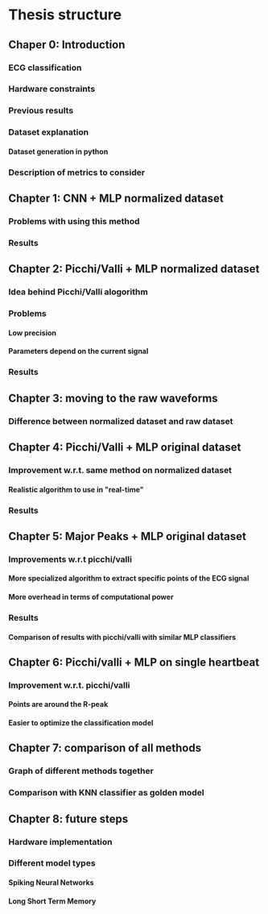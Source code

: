 # Thesis structure

## Chaper 0: Introduction
### ECG classification
### Hardware constraints
### Previous results
### Dataset explanation
#### Dataset generation in python
### Description of metrics to consider

## Chapter 1: CNN + MLP normalized dataset
### Problems with using this method
### Results

## Chapter 2: Picchi/Valli + MLP normalized dataset
### Idea behind Picchi/Valli alogorithm
### Problems
#### Low precision
#### Parameters depend on the current signal
### Results

## Chapter 3: moving to the raw waveforms
### Difference between normalized dataset and raw dataset

## Chapter 4: Picchi/Valli + MLP original dataset
### Improvement w.r.t. same method on normalized dataset
#### Realistic algorithm to use in "real-time"
### Results

## Chapter 5: Major Peaks + MLP original dataset
### Improvements w.r.t picchi/valli
#### More specialized algorithm to extract specific points of the ECG signal
#### More overhead in terms of computational power
### Results
#### Comparison of results with picchi/valli with similar MLP classifiers

## Chapter 6: Picchi/valli + MLP on single heartbeat
### Improvement w.r.t. picchi/valli
#### Points are around the R-peak
#### Easier to optimize the classification model

## Chapter 7: comparison of all methods
### Graph of different methods together
### Comparison with KNN classifier as golden model

## Chapter 8: future steps
### Hardware implementation
### Different model types
#### Spiking Neural Networks
#### Long Short Term Memory

